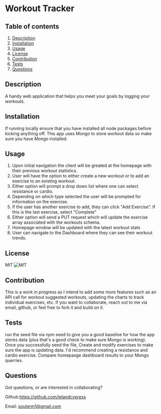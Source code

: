 
    
# Workout Tracker

## Table of contents

1. [Description](#Description)
2. [Installation](#Instructions)
3. [Usage](#Usage)
4. [License](#License)
5. [Contribution](#Contribution)
6. [Tests](#Tests)
7. [Questions](#Questions)


## Description
A handy web application that helps you meet your goals by logging your workouts.


## Installation
If running locally ensure that you have installed all node packages before kicking anything off. This app uses Mongo to store workout data so make sure you have Mongo installed.


## Usage
1. Upon initial navigation the client will be greated at the homepage with their previous workout statistics.
2. User will have the option to either create a new workout or to add an exercise to an existing workout.
3. Either option will prompt a drop down list where one can select resistance or cardio.
4. Depending on which type selected the user will be prompted for information on the exercise.
5. If the user has another exercise to add, they can click "Add Exercise". If this is the last exercise, select "Complete"
6. Either option will send a PUT request which will update the exercise array associated with the workouts schema.
7. Homepage window will be updated with the latest workout stats
8. User can navigate to the Dashboard where they can see their workout trends. 


## License

MIT   ![MIT](./assets/MIT.svg)


## Contribution

This is a work in progress as I intend to add some more features such as an API call for workout suggested workouts, updating the charts to track individual exercises, etc. If you want to collaborate, reach out to me via email, github, or feel free to fork it and build on it.


## Tests

run the seed file via npm seed to give you a good baseline for how the app stores data (plus that's a good check to make sure Mongo is working). Once you successfully seed the file, Create and modify exercises to make sure the app is updating data. I'd recommend creating a resistance and cardio exercise. Compare homepasge dashboard results to your Mongo querries.


## Questions
Got questions, or are interested in collaborating? 

Github:https://github.com/lelandcypress

Email: souterm1@gmail.com